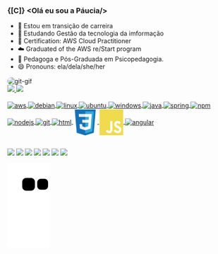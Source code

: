 ### {[C]} <Olá eu sou a Páucia/>

- 🔭 Estou em transição de carreira
- 🌱 Estudando Gestão da tecnologia da imformação
- 🏅 Certification: AWS Cloud Practitioner
- ☁️ Graduated of the AWS re/Start program
- 👩‍ Pedagoga e Pós-Graduada em Psicopedagogia.
- 😄 Pronouns: ela/dela/she/her

<div>
 <img align="center" alt="git-gif" height="150" style="border-radius:50px;" src="https://github.blog/wp-content/uploads/2018/10/46896184-b679fc80-ce30-11e8-88bf-921e9b788f7c.gif?resize=200%2C200">
</div> 

<div>

 <a href="https://github.com/paucia-lisboa">
  <img height="180em" src="https://github-readme-stats.vercel.app/api?username=paucia-lisboa&show_icons=true&theme=dark&include_all_commits=true&count_private=true"/>
  <img height="180em" src="https://github-readme-stats.vercel.app/api/top-langs/?username=paucia-lisboa&layout=copaucia-lisboampact&langs_count=7&theme=dark"/>
</div>

<div style="display: inline_block"><br>
 <img align="center" alt="aws" height="65" width="60" src="https://user-images.githubusercontent.com/91704169/191961752-ad1d9b23-fa5a-4ccf-bbf3-0689bf54b0bf.png"/>
 <img align="center" alt="debian" height="65" width="50" src="https://cdn.jsdelivr.net/gh/devicons/devicon/icons/debian/debian-original.svg">
 <img align="center" alt="linux" height="65" width="60" src="https://cdn.jsdelivr.net/gh/devicons/devicon/icons/linux/linux-original.svg">
 <img align="center" alt="ubuntu" height="65" width="60" src="https://cdn.jsdelivr.net/gh/devicons/devicon/icons/ubuntu/ubuntu-plain.svg">
 <img align="center" alt="windows" height="65" width="60" src="https://cdn.jsdelivr.net/gh/devicons/devicon/icons/windows8/windows8-original.svg">   
 <img align="center" alt="java" height="65" width="60" src="https://cdn.jsdelivr.net/gh/devicons/devicon/icons/java/java-original.svg">
 <img align="center" alt="spring" height="65" width="60" src="https://cdn.jsdelivr.net/gh/devicons/devicon/icons/spring/spring-original.svg" />
 <img align="center" alt="npm" height="60" width="55" src="https://cdn.jsdelivr.net/gh/devicons/devicon/icons/npm/npm-original-wordmark.svg">
 <img align="center" alt="nodejs" height="60" width="55" src="https://cdn.jsdelivr.net/gh/devicons/devicon/icons/nodejs/nodejs-original.svg">
 <img align="center" alt="git" height="60" width="55" src="https://cdn.jsdelivr.net/gh/devicons/devicon/icons/git/git-original.svg">  
 <img align="center" alt="html" height="60" width="55" src="https://cdn.jsdelivr.net/gh/devicons/devicon/icons/html5/html5-original.svg">
 <img align="center" alt="css" height="60" width="55" src="https://raw.githubusercontent.com/devicons/devicon/master/icons/css3/css3-original.svg"> 
 <img align="center" alt="js" height="60" width="55" src="https://raw.githubusercontent.com/devicons/devicon/master/icons/javascript/javascript-plain.svg">
 <img align="center" alt="angular" height="65" width="60" src="https://cdn.jsdelivr.net/gh/devicons/devicon/icons/angularjs/angularjs-original.svg">
</div>

##

<div>
 <a href="https://www.linkedin.com/in/paucia-lisboa" target="_blank"><img src="https://img.shields.io/badge/-LinkedIn-%230077B5?style=for-the-badge&logo=linkedin&logoColor=white" target="_blank"></a>
 <a href="https://twitter.com/paucinha" target="_blank"><img src="https://img.shields.io/badge/-Twitter-%230077B5?style=for-the-badge&logo=Twitter&logoColor=white" target="_blank"></a>
 <a href = "mailto:paucialisboa@gmail.com"><img src="https://img.shields.io/badge/Gmail-D14836?style=for-the-badge&logo=gmail&logoColor=white" target="_blank"></a>
 <a href="https://discord.com/" target="_blank"><img src="https://img.shields.io/badge/Discord-7289DA?style=for-the-badge&logo=discord&logoColor=white" target="_blank"></a>
 <a href="mailto:paucia.renan@cs365.online" target="_blank"><img src="https://img.shields.io/badge/Microsoft_Teams-6264A7?style=for-the-badge&logo=microsoft-teams&logoColor=white" target="_blank"></a>
 <a href="https://www.instagram.com/paucinha/" target="_blank"><img src="https://img.shields.io/badge/-Instagram-%23E4405F?style=for-the-badge&logo=instagram&logoColor=white" target="_blank"></a>
 <a href="https://www.twitch.tv/paucinha" target="_blank"><img src="https://img.shields.io/badge/Twitch-9146FF?style=for-the-badge&logo=twitch&logoColor=white" target="_blank"></a>
</div>


<div>
 
 ![Snake animation](https://github.com/paucinha/paucinha/blob/output/github-contribution-grid-snake.svg)

 
</div>


